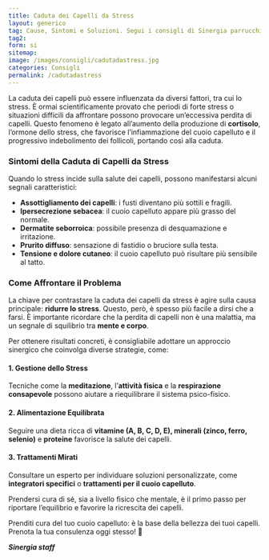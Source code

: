 ```yaml
---
title: Caduta dei Capelli da Stress
layout: generico
tag: Cause, Sintomi e Soluzioni. Segui i consigli di Sinergia parrucchieri a Gonars
tag2:
form: si
sitemap:
image: /images/consigli/cadutadastress.jpg
categories: Consigli
permalink: /cadutadastress
---
```


La caduta dei capelli può essere influenzata da diversi fattori, tra cui lo stress. È ormai scientificamente provato che periodi di forte stress o situazioni difficili da affrontare possono provocare un’eccessiva perdita di capelli. Questo fenomeno è legato all’aumento della produzione di **cortisolo**, l’ormone dello stress, che favorisce l’infiammazione del cuoio capelluto e il progressivo indebolimento dei follicoli, portando così alla caduta.  

### Sintomi della Caduta di Capelli da Stress  

Quando lo stress incide sulla salute dei capelli, possono manifestarsi alcuni segnali caratteristici:  

- **Assottigliamento dei capelli**: i fusti diventano più sottili e fragili.  
- **Ipersecrezione sebacea**: il cuoio capelluto appare più grasso del normale.  
- **Dermatite seborroica**: possibile presenza di desquamazione e irritazione.  
- **Prurito diffuso**: sensazione di fastidio o bruciore sulla testa.  
- **Tensione e dolore cutaneo**: il cuoio capelluto può risultare più sensibile al tatto.  

### Come Affrontare il Problema  

La chiave per contrastare la caduta dei capelli da stress è agire sulla causa principale: **ridurre lo stress**. Questo, però, è spesso più facile a dirsi che a farsi. È importante ricordare che la perdita di capelli non è una malattia, ma un segnale di squilibrio tra **mente e corpo**.  

Per ottenere risultati concreti, è consigliabile adottare un approccio sinergico che coinvolga diverse strategie, come:  

#### 1. Gestione dello Stress  
Tecniche come la **meditazione**, l’**attività fisica** e la **respirazione consapevole** possono aiutare a riequilibrare il sistema psico-fisico.  

#### 2. Alimentazione Equilibrata  
Seguire una dieta ricca di **vitamine (A, B, C, D, E), minerali (zinco, ferro, selenio)** e **proteine** favorisce la salute dei capelli.  

#### 3. Trattamenti Mirati  
Consultare un esperto per individuare soluzioni personalizzate, come **integratori specifici** o **trattamenti per il cuoio capelluto**.  

Prendersi cura di sé, sia a livello fisico che mentale, è il primo passo per riportare l’equilibrio e favorire la ricrescita dei capelli.  

Prenditi cura del tuo cuoio capelluto: è la base della bellezza dei tuoi capelli. Prenota la tua consulenza oggi stesso! 🌿

***Sinergia staff***

